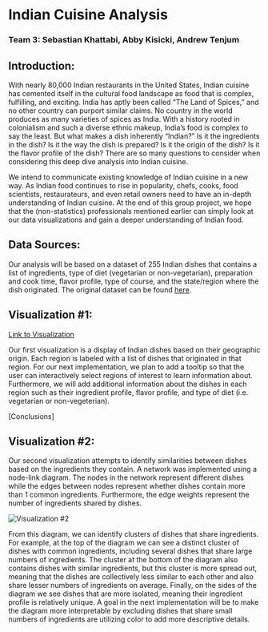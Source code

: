 # Indian Cuisine Analysis 
### Team 3: Sebastian Khattabi, Abby Kisicki, Andrew Tenjum

## Introduction: 
With nearly 80,000 Indian restaurants in the United States, Indian cuisine has cemented itself in the cultural food landscape as food that is complex, fulfilling, and exciting. India has aptly been called “The Land of Spices,” and no other country can purport similar claims. No country in the world produces as many varieties of spices as India. With a history rooted in colonialism and such a diverse ethnic makeup, India’s food is complex to say the least. But what makes a dish inherently “Indian?” Is it the ingredients in the dish? Is it the way the dish is prepared? Is it the origin of the dish? Is it the flavor profile of the dish? There are so many questions to consider when considering this deep dive analysis into Indian cuisine. 
 
We intend to communicate existing knowledge of Indian cuisine in a new way. As Indian food continues to rise in popularity, chefs, cooks, food scientists, restaurateurs, and even retail owners need to have an in-depth understanding of Indian cuisine. At the end of this group project, we hope that the (non-statistics) professionals mentioned earlier can simply look at our data visualizations and gain a deeper understanding of Indian food.

## Data Sources: 
Our analysis will be based on a dataset of 255 Indian dishes that contains a list of ingredients, type of diet (vegetarian or non-vegetarian), preparation and cook time, flavor profile, type of course, and the state/region where the dish originated. The original dataset can be found [here](https://www.kaggle.com/nehaprabhavalkar/indian-food-101). 

## Visualization #1:

[Link to Visualization](https://www.kaggle.com/nehaprabhavalkar/indian-food-101)

Our first visualization is a display of Indian dishes based on their geographic origin. Each region is labeled with a list of dishes that originated in that region. For our next implementation, we plan to add a tooltip so that the user can interactively select regions of interest to learn information about. Furthermore, we will add additional information about the dishes in each region such as their ingredient profile, flavor profile, and type of diet (i.e. vegetarian or non-vegeterian). 

[Conclusions]

## Visualization #2:
Our second visualization attempts to identify similarities between dishes based on the ingredients they contain. A network was implemented using a node-link diagram. The nodes in the network represent different dishes while the edges between nodes represent whether dishes contain more than 1 common ingredients. Furthermore, the edge weights represent the number of ingredients shared by dishes. 

![Visualization #2](\Users\Andrew\Desktop\Network.png)

From this diagram, we can identify clusters of dishes that share ingredients. For example, at the top of the diagram we can see a distinct cluster of dishes with common ingredients, including several dishes that share large numbers of ingredients. The cluster at the bottom of the diagram also contains dishes with similar ingredients, but this cluster is more spread out, meaning that the dishes are collectively less similar to each other and also share lesser numbers of ingredients on average. Finally, on the sides of the diagram we see dishes that are more isolated, meaning their ingredient profile is relatively unique. A goal in the next implementation will be to make the diagram more interpretable by excluding dishes that share small numbers of ingredients are utilizing color to add more descriptive details. 
